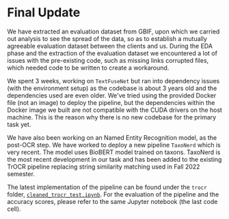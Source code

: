 # Final Update

We have extracted an evaluation dataset from GBIF, upon which we carried out analysis to see the spread of the data, so as to establish a mutually agreeable evaluation dataset between the clients and us. 
During the EDA phase and the extraction of the evaluation dataset we encountered a lot of issues with the pre-existing code, such as missing links corrupted files, which needed code to be written to create a workaround.

We spent 3 weeks, working on `TextFuseNet` but ran into dependency issues (with the environment setup) as the codebase is about 3 years old and the dependencies used are even older. We've tried using the provided Docker file (not an image) to deploy the pipeline, but the dependencies within the Docker image we built are not compatible with the CUDA drivers on the host machine. This is the reason why there is no new codebase for the primary task yet.

We have also been working on an Named Entity Recognition model, as the post-OCR step. We have worked to deploy a new pipeline `TaxoNerd` which is very recent. The model uses BioBERT model trained on taxons. TaxoNerd is the most recent development in our task and has been added to the existing TrOCR pipeline replacing string similarity matching used in Fall 2022 semester.

The latest implementation of the pipeline can be found under the `trocr` folder, [`cleaned_trocr_test.ipynb`](https://github.com/kabilanmohanraj/ml-herbarium/blob/kabilanmohanraj-dev/POC/trocr/cleaned_trocr_test.ipynb). For the evaluation of the pipeline and the accuracy scores, please refer to the same Jupyter notebook (the last code cell).

